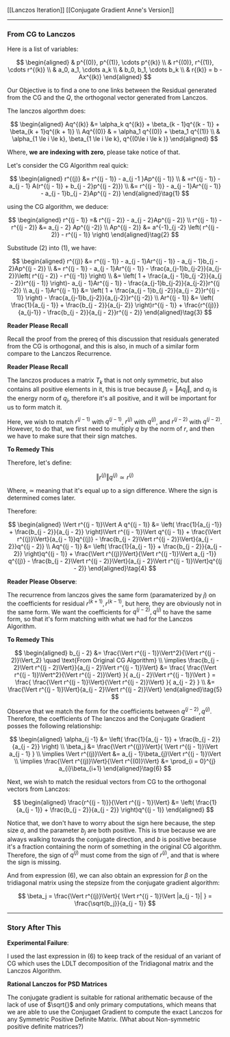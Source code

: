 [[Lanczos Iteration]]
[[Conjugate Gradient Anne's Version]]

---
### **From CG to Lanczos**

Here is a list of variables: 

$$
\begin{aligned}
    & p^{(0)}, p^{(1)}, \cdots p^{(k)}
    \\
    & r^{(0)}, r^{(1)}, \cdots r^{(k)}
    \\
    & a_0, a_1, \cdots a_k
    \\
    & b_0, b_1, \cdots b_k
    \\
    & r{(k)} = b - Ax^{(k)}
\end{aligned}
$$

Our Objective is to find a one to one links between the Residual generated from the CG and the $Q$, the orthogonal vector generated from Lanczos.

The lanczos algorthm does: 

$$
\begin{aligned}
    Aq^{(k)} &= \alpha_k q^{(k)} + \beta_{k - 1}q^{(k - 1)} +  \beta_{k + 1}q^{(k + 1)}
    \\
    Aq^{(0)} & = \alpha_1 q^{(0)} + \beta_1 q^{(1)}
    \\
    & \alpha_{1 \le i \le k}, \beta_{1 \le i \le k}, q^{(0\le i \le k )}
\end{aligned}
$$

Where, **we are indexing with zero**, please take notice of that.

Let's consider the CG Algorithm real quick:

$$
\begin{aligned}
    r^{(j)} &= r^{(j - 1)} - a_{j -1 }Ap^{(j - 1)}
    \\
    & =r^{(j - 1)} - a_{j - 1} A(r^{(j - 1)} + b_{j - 2}p^{(j - 2)})
    \\
    &= r^{(j - 1)} - a_{j - 1}Ar^{(j - 1)} - a_{j - 1}b_{j - 2}Ap^{(j - 2)}
\end{aligned}\tag{1}
$$

using the CG algorithm, we deduce: 

$$
\begin{aligned}
    r^{(j - 1)} =& r^{(j - 2)} - a_{j - 2}Ap^{(j - 2)}
    \\
    r^{(j - 1)} - r^{(j - 2)} &= a_{j - 2} Ap^{(j -2)}
    \\
    Ap^{(j - 2)} &= a^{-1}_{j -2} \left(
        r^{(j - 2)} - r^{(j - 1)}
    \right)
\end{aligned}\tag{2}
$$

Substitude $(2)$ into $(1)$, we have: 

$$
\begin{aligned}
    r^{(j)} &= r^{(j - 1)} - a_{j - 1}Ar^{(j - 1)} - a_{j - 1}b_{j - 2}Ap^{(j - 2)}
    \\
    &= 
    r^{(j - 1)} - a_{j - 1}Ar^{(j - 1)} - \frac{a_{j-1}b_{j-2}}{a_{j-2}}\left(
        r^{(j - 2)} - r^{(j -1)}
    \right)
    \\
    &= \left(
        1 + \frac{a_{j - 1}b_{j -2}}{a_{j - 2}}r^{(j - 1)}
    \right)- a_{j - 1}Ar^{(j - 1)} - \frac{a_{j-1}b_{j-2}}{a_{j-2}}r^{(j -2)}
    \\
    a_{j - 1}Ar^{(j - 1)} &= 
    \left(
        1 + \frac{a_{j - 1}b_{j -2}}{a_{j - 2}}r^{(j - 1)}
    \right)
    - \frac{a_{j-1}b_{j-2}}{a_{j-2}}r^{(j -2)}
    \\
    Ar^{(j - 1)} &=
    \left(
        \frac{1}{a_{j - 1}} + \frac{b_{j - 2}}{a_{j- 2}}
    \right)r^{(j - 1)} + 
    \frac{r^{(j)}}{a_{j-1}} - 
    \frac{b_{j - 2}}{a_{j - 2}}r^{(j - 2)}
\end{aligned}\tag{3}
$$

**Reader Please Recall**

Recall the proof from the prereq of this discussion that residuals generated from the CG is orthogonal, and this is also, in much of a similar form compare to the Lanczos Recurrence. 

**Reader Please Recall**

The lanczos produces a matrix $T_k$ that is not only symmetric, but also contains all positive elements in it, this is true because $\beta_j = \Vert Aq_j\Vert$, and $\alpha_j$ is the energy norm of $q_j$, therefore it's all positive, and it will be important for us to form match it. 

Here, we wish to match $r^{(j - 1)}$ with $q^{(j - 1)}$, $r^{(j)}$ with $q^{(j)}$, and $r^{(j - 2)}$ with $q^{(j - 2)}$. However, to do that, we first need to multiply $q$ by the norm of $r$, and then we have to make sure that their sign matches. 

**To Remedy This**

Therefore, let's define: 

$$
\Vert r^{(j)}\Vert q^{(j)} \simeq r^{(j)}
$$

Where, $\simeq$ meaning that it's equal up to a sign difference. Where the sign is determined comes later.

Therefore: 

$$
\begin{aligned}
    \Vert r^{(j - 1)}\Vert A q^{(j - 1)} &= 
    \left(
        \frac{1}{a_{j -1}} + 
        \frac{b_{j - 2}}{a_{j - 2}}
    \right)\Vert r^{(j - 1)}\Vert q^{(j - 1)} + 
    \frac{\Vert r^{(j)}\Vert}{a_{j - 1}}q^{(j)}
    -
    \frac{b_{j - 2}\Vert r^{(j - 2)}\Vert}{a_{j - 2}}q^{(j - 2)}
    \\
    Aq^{(j - 1)} &= 
    \left(
        \frac{1}{a_{j - 1}} + \frac{b_{j - 2}}{a_{j - 2}}
    \right)q^{(j - 1)}
    + 
    \frac{\Vert r^{(j)}\Vert}{\Vert r^{(j -1)}\Vert a_{j -1}} q^{(j)} 
    - 
    \frac{b_{j - 2}\Vert r^{(j - 2)}\Vert}{a_{j - 2}\Vert r^{(j - 1)}\Vert}q^{(j - 2)}
\end{aligned}\tag{4}
$$

**Reader Please Observe**: 

The recurrence from lanczos gives the same form (paramaterized by $j$) on the coefficients for residual $r^{(k + 1)}, r^{(k - 1)}$, but here, they are obviously not in the same form. We want the coefficients for $q^{(j - 2)}, q^{(j)}$ to have the same form, so that it's form matching with what we had for the Lanczos Algorithm. 

**To Remedy This**

$$
\begin{aligned}
    b_{j - 2} &= \frac{\Vert r^{(j - 1)}\Vert^2}{\Vert r^{(j - 2)}\Vert_2} \quad \text{From Original CG Algorithm}
    \\
    \implies 
    \frac{b_{j - 2}\Vert r^{(j - 2)\Vert}}{a_{j - 2}\Vert r^{(j - 1)}\Vert} &= 
    \frac{
        \frac{\Vert r^{(j - 1)}\Vert^2}{\Vert r^{(j - 2)}\Vert}
    }{
        a_{j - 2}\Vert r^{(j - 1)}\Vert
    }
    =
    \frac{
        \frac{\Vert r^{(j - 1)}\Vert}{\Vert r^{(j - 2)}\Vert}
    }{
        a_{j - 2}
    }
    \\
    &= \frac{\Vert r^{(j - 1)}\Vert}{a_{j - 2}\Vert r^{(j - 2)}\Vert}
\end{aligned}\tag{5}
$$


Observe that we match the form for the coefficients between $q^{(j - 2)}, q^{(j)}$. Therefore, the coefficients of The lanczos and the Conjugate Gradient posses the following relationship: 

$$
\begin{aligned}
    \alpha_{j -1} &= \left(
        \frac{1}{a_{j - 1}} + 
        \frac{b_{j - 2}}{a_{j - 2}}
    \right)
    \\
    \beta_j &= \frac{\Vert r^{(j)}\Vert}{
        \Vert r^{(j - 1)}\Vert a_{j - 1}
    }
    \\
    \implies \Vert r^{(j)}\Vert &= 
    a_{j - 1}\beta_{j}\Vert r^{(j - 1)}\Vert
    \\
    \implies \frac{\Vert r^{(j)}\Vert}{\Vert r^{(0)}\Vert} &= 
    \prod_{i = 0}^{j} a_{i}\beta_{i+1} 
\end{aligned}\tag{6}
$$

Next, we wish to match the residual vectors from CG to the orthogonal vectors from Lanczos: 

$$
\begin{aligned}
    \frac{r^{(j - 1)}}{\Vert r^{(j - 1)}\Vert} &= 
    \left(
        \frac{1}{a_{j - 1}} + \frac{b_{j - 2}}{a_{j - 2}}
    \right)q^{(j - 1)}
\end{aligned}
$$

Notice that, we don't have to worry about the sign here because, the step size $a$, and the parameter $b_j$ are both positive. This is true because we are always walking towards the conjugate direction, and $b$ is positive because it's a fraction containing the norm of something in the original CG algorithm. Therefore, the sign of $q^{(j)}$ must come from the sign of $r^{(j)}$, and that is where the sign is missing. 

And from expression (6), we can also obtain an expression for $\beta$ on the tridiagonal matrix using the stepsize from the conjugate gradient algorithm: 

$$
\beta_j = \frac{\Vert r^{(j)}\Vert}{
        \Vert r^{(j - 1)}\Vert |a_{j - 1}|
    } = 
    \frac{\sqrt{b_j}}{a_{j - 1}}
$$


---
### **Story After This**

**Experimental Failure**: 

I used the last expression in $(6)$ to keep track of the residual of an variant of CG which uses the LDLT decomposition of the Tridiagonal matrix and the Lanczos Algorithm. 

**Rational Lanczos for PSD Matrices**

The conjugate gradient is suitable for rational arithematic because of the lack of use of $\sqrt{}$ and only primary computations, which means that we are able to use the Conjugaet Gradient to compute the exact Lanczos for any Symmetric Positive Definite Matrix. (What about Non-symmetric positive definite matrices?)


